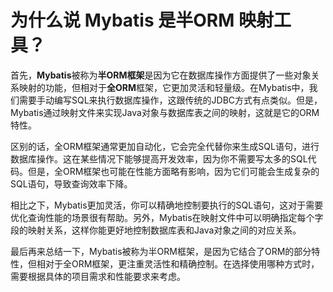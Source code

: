 # 为什么说 Mybatis 是半ORM 映射工具？

首先，**Mybatis**被称为**半ORM框架**是因为它在数据库操作方面提供了一些对象关系映射的功能，但相对于**全ORM**框架，它更加灵活和轻量级。在Mybatis中，我们需要手动编写SQL来执行数据库操作，这跟传统的JDBC方式有点类似。但是，Mybatis通过映射文件来实现Java对象与数据库表之间的映射，这就是它的ORM特性。

区别的话，全ORM框架通常更加自动化，它会完全代替你来生成SQL语句，进行数据库操作。这在某些情况下能够提高开发效率，因为你不需要写太多的SQL代码。但是，全ORM框架也可能在性能方面略有影响，因为它们可能会生成复杂的SQL语句，导致查询效率下降。

相比之下，Mybatis更加灵活，你可以精确地控制要执行的SQL语句，这对于需要优化查询性能的场景很有帮助。另外，Mybatis在映射文件中可以明确指定每个字段的映射关系，这样你能更好地控制数据库表和Java对象之间的对应关系。

最后再来总结一下，Mybatis被称为半ORM框架，是因为它结合了ORM的部分特性，但相对于全ORM框架，更注重灵活性和精确控制。在选择使用哪种方式时，需要根据具体的项目需求和性能要求来考虑。
